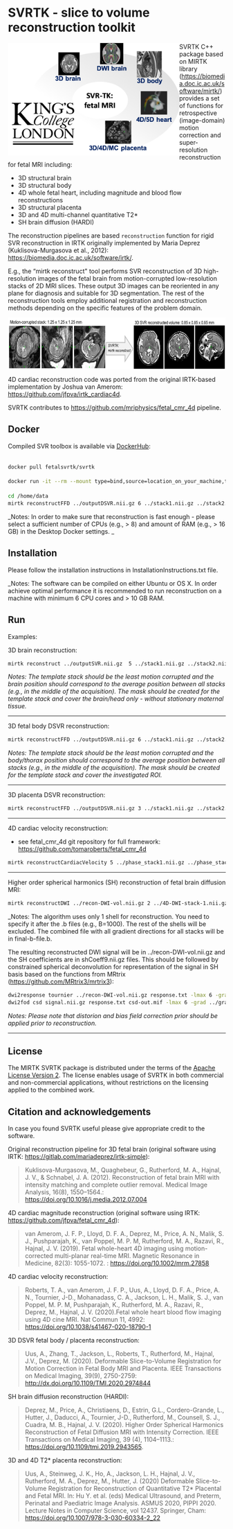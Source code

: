SVRTK - slice to volume reconstruction toolkit
====================

<img src="additional_files/svr-logo.png" alt="SVRTK" height="260" align ="left" />

SVRTK C++ package based on MIRTK library (https://biomedia.doc.ic.ac.uk/software/mirtk/) provides a set of functions for retrospective (image-domain) motion correction and super-resolution reconstruction for fetal MRI including:
- 3D structural brain
- 3D structural body
- 4D whole fetal heart, including magnitude and blood flow reconstructions
- 3D structural placenta
- 3D and 4D multi-channel quantitative T2* 
- SH brain diffusion (HARDI) 


The reconstruction pipelines are based  `reconstruction`  function for rigid SVR reconstruction in IRTK originally implemented by Maria Deprez (Kuklisova-Murgasova et al., 2012): https://biomedia.doc.ic.ac.uk/software/irtk/.

E.g., the “mirtk reconstruct" tool  performs SVR reconstruction of 3D high-resolution images of the fetal brain from motion-corrupted low-resolution stacks of 2D MRI slices. These output 3D images can be reoriented in any plane for diagnosis and suitable for 3D segmentation. The rest of the reconstruction tools employ additional registration and reconstruction methods depending on the specific features of the problem domain. 

<img src="additional_files/svr-example.png" alt="SVRTKEXAMPLE" height="120" align ="center" />

4D cardiac reconstruction code was ported from the original IRTK-based implementation by Joshua van Amerom: https://github.com/jfpva/irtk_cardiac4d.

SVRTK contributes to https://github.com/mriphysics/fetal_cmr_4d pipeline.



Docker 
---

Compiled SVR toolbox is available via [DockerHub](https://hub.docker.com/repository/docker/fetalsvrtk/svrtk):

```bash

docker pull fetalsvrtk/svrtk

docker run -it --rm --mount type=bind,source=location_on_your_machine,target=/home/data fetalsvrtk/svrtk /bin/bash

cd /home/data
mirtk reconstructFFD ../outputDSVR.nii.gz 6 ../stack1.nii.gz ../stack2.nii.gz ../stack3.nii.gz ../stack4.nii.gz ../stack5.nii.gz ../stack6.nii.gz -mask ../mask.nii.gz -template ../stack2.nii.gz -thickness 2.5 -default -resolution 0.85

```

_Notes: In order to make sure that reconstruction is fast enough - please select a sufficient number of CPUs (e.g., > 8) and amount of RAM (e.g., > 16 GB) in the Desktop Docker settings. _ 



Installation 
------------

Please follow the installation instructions in InstallationInstructions.txt file.

_Notes: The software can be compiled on either Ubuntu or OS X. 
In order achieve optimal performance it is recommended to run reconstruction on a machine with minimum 6 CPU cores and > 10 GB RAM. 



Run
---

Examples: 


3D brain reconstruction:

```bash
mirtk reconstruct ../outputSVR.nii.gz  5 ../stack1.nii.gz ../stack2.nii.gz ../stack3.nii.gz ../stack4.nii.gz ../stack5.nii.gz -mask ../mask.nii.gz  -template ../stack3.nii.gz -thickness 2.5 2.5 2.5 2.5 2.5 -svr_only -resolution 0.75 -iterations 3 
```
 
 _Notes: The template stack should be the least motion corrupted and the brain position should correspond to the average position between all stacks (e.g., in the middle of the acquisition). The mask should be created for the template stack and cover the brain/head only - without stationary maternal tissue._
 
   ---
3D fetal body DSVR reconstruction:

```bash
mirtk reconstructFFD ../outputDSVR.nii.gz 6 ../stack1.nii.gz ../stack2.nii.gz ../stack3.nii.gz ../stack4.nii.gz ../stack5.nii.gz ../stack6.nii.gz -mask ../mask.nii.gz -template ../template-stack.nii.gz -thickness 2.5 2.5 2.5 2.5 2.5 2.5 -default -resolution 0.85
```

 _Notes: The template stack should be the least motion corrupted and the body/thorax position should correspond to the average position between all stacks (e.g., in the middle of the acquisition). The mask should be created for the template stack and cover the investigated ROI._

  ---
3D placenta DSVR reconstruction:

```bash
mirtk reconstructFFD ../outputDSVR.nii.gz 3 ../stack1.nii.gz ../stack2.nii.gz ../stack3.nii.gz -mask ../mask.nii.gz -template ../template-stack.nii.gz -thickness 2.5 -default -iterations 2 -thickness 2.5 2.5 2.5 -resolution 1.25
```
 ---
4D cardiac velocity reconstruction:
- see fetal_cmr_4d git repository for full framework: https://github.com/tomaroberts/fetal_cmr_4d
 
```bash
mirtk reconstructCardiacVelocity 5 ../phase_stack1.nii.gz ../phase_stack2.nii.gz ../phase_stack3.nii.gz ../phase_stack4.nii.gz ../phase_stack5.nii.gz ../g_values.txt ../g_directions.txt -thickness 6 6 6 6 6 -mask ../mask.nii.gz -rec_iterations 40 -transformations [folder with slice transformations from 4D cardiac reconstruction] -limit_intensities -rec_iterations 40 -resolution 1.25 -force_exclude [list of slices that should be excluded] -numcardphase 25 -rrinterval 0.407046 -rrintervals [list of rr_intervals] -cardphase [cardiac phases for each of the slices] -debug > log-main.txt
```
  ---
 Higher order spherical harmonics (SH) reconstruction of fetal brain diffusion MRI:

```bash
mirtk reconstructDWI ../recon-DWI-vol.nii.gz 2 ../4D-DWI-stack-1.nii.gz ../4D-DWI-stack-2.nii.gz ../gradient-directions-1.b ../gradient-directions-2.b 1000 ../target-atlas-space-T2-volume.nii.gz ../dof-to-atlas-space.dof -mask ../mask.nii.gz -order 4 -motion_sigma 15 -resolution 1.5 -thickness 2 -sigma 20 -iterations 5 -template [template_number, e.g., 10] -motion_model_hs -sr_sh_iterations 10 -resolution 1.75 -no_robust_statistics 
```

 _Notes: The algorithm uses only 1 shell for reconstruction. You need to specify it after the .b files (e.g., B=1000). The rest of the shells will be excluded. The combined file with all gradient directions for all stacks will be in final-b-file.b. 
 
The resulting reconstructed DWI signal will be in ../recon-DWI-vol.nii.gz and the SH coefficients are in shCoeff9.nii.gz files.
This should be followed by constrained spherical deconvolution for representation of the signal in SH basis based on the functions from MRtrix (https://github.com/MRtrix3/mrtrix3):

```bash v
dwi2response tournier ../recon-DWI-vol.nii.gz response.txt -lmax 6 -grad final-b-file.b  -force -mask ../mask-wm.nii.gz
dwi2fod csd signal.nii.gz response.txt csd-out.mif -lmax 6 -grad ../gradient-directions.b -force -mask ../mask-wm.nii.gz
```
 
 _Notes: Please note that distorion and bias field correction prior should be applied prior to reconstruction._
 
  ---

License
-------

The MIRTK SVRTK package is distributed under the terms of the
[Apache License Version 2](http://www.apache.org/licenses/LICENSE-2.0). The license enables usage of SVRTK in both commercial and non-commercial applications, without restrictions on the licensing applied to the combined work.


Citation and acknowledgements
-----------------------------


In case you found SVRTK useful please give appropriate credit to the software.

Original reconstruction pipeline for 3D fetal brain (original software using IRTK: https://gitlab.com/mariadeprez/irtk-simple):
> Kuklisova-Murgasova, M., Quaghebeur, G., Rutherford, M. A., Hajnal, J. V., & Schnabel, J. A. (2012). Reconstruction of fetal brain MRI with intensity matching and complete outlier removal. Medical Image Analysis, 16(8), 1550–1564.: https://doi.org/10.1016/j.media.2012.07.004

4D cardiac magnitude reconstruction (original software using IRTK: https://github.com/jfpva/fetal_cmr_4d):
> van Amerom, J. F. P., Lloyd, D. F. A., Deprez, M., Price, A. N., Malik, S. J., Pushparajah, K., van Poppel, M. P. M, Rutherford, M. A., Razavi, R., Hajnal, J. V. (2019). Fetal whole-heart 4D imaging using motion-corrected multi-planar real-time MRI. Magnetic Resonance in Medicine, 82(3): 1055-1072. : https://doi.org/10.1002/mrm.27858

4D cardiac velocity reconstruction:
> Roberts, T. A., van Amerom, J. F. P., Uus, A., Lloyd, D. F. A., Price, A. N., Tournier, J-D., Mohanadass, C. A., Jackson, L. H., Malik, S. J., van Poppel, M. P. M, Pushparajah, K., Rutherford, M. A., Razavi, R., Deprez, M., Hajnal, J. V. (2020).Fetal whole heart blood flow imaging using 4D cine MRI. Nat Commun 11, 4992: https://doi.org/10.1038/s41467-020-18790-1

3D DSVR fetal body / placenta reconstruction:
> Uus, A., Zhang, T., Jackson, L., Roberts, T., Rutherford, M., Hajnal, J.V., Deprez, M. (2020). Deformable Slice-to-Volume Registration for Motion Correction in Fetal Body MRI and Placenta. IEEE Transactions on Medical Imaging, 39(9), 2750-2759: http://dx.doi.org/10.1109/TMI.2020.2974844
 
SH brain diffusion reconstruction (HARDI): 
> Deprez, M., Price, A., Christiaens, D., Estrin, G.L., Cordero-Grande, L., Hutter, J., Daducci, A., Tournier, J-D., Rutherford, M., Counsell, S. J., Cuadra, M. B., Hajnal, J. V. (2020). Higher Order Spherical Harmonics Reconstruction of Fetal Diffusion MRI with Intensity Correction. IEEE Transactions on Medical Imaging, 39 (4), 1104–1113.: https://doi.org/10.1109/tmi.2019.2943565.

3D and 4D T2* placenta reconstruction: 
> Uus, A., Steinweg, J. K., Ho, A., Jackson, L. H., Hajnal, J. V., Rutherford, M. A., Deprez, M., Hutter, J. (2020) Deformable Slice-to-Volume Registration for Reconstruction of Quantitative T2* Placental and Fetal MRI. In: Hu Y. et al. (eds) Medical Ultrasound, and Preterm, Perinatal and Paediatric Image Analysis. ASMUS 2020, PIPPI 2020. Lecture Notes in Computer Science, vol 12437. Springer, Cham: https://doi.org/10.1007/978-3-030-60334-2_22



